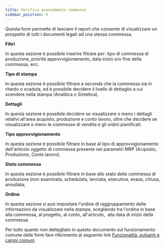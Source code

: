 ```yaml
---
title: Verifica avanzamento commesse
sidebar_position: 6
---
```


Questa form permette di lanciare il report che consente di visualizzare un prospetto di tutti i documenti legati ad una stessa commessa.

**Filtri**

In questa sezione è possibile inserire filtrare per: tipo di commessa di produzione, priorità approvvigionamento, data inizio e/o fine della commessa, ecc. 

**Tipo di stampa**

In questa sezione è possibile filtrare a seconda che la commessa sia in ritardo o scaduta, ed è possibile decidere il livello di dettaglio a cui scendere nella stampa (Analitica o Sintetica).

**Dettagli**

In questa sezione è possibile decidere se visualizzare o meno i dettagli relativi all'area acquisto, produzione e conto lavoro, oltre che decidere se visualizzare o meno le commesse di vendita e gli ordini pianificati. 

**Tipo approvvigionamento**

In questa sezione è possibile filtrare in base al tipo di approvvigionamento dell'articolo oggetto di commessa presente nei parametri MRP (Acquisto, Produzione, Conto lavoro).

**Stato commessa**

In questa sezione è possibile filtrare in base allo stato della commessa di produzione (non esaminata, schedulata, lanciata, esecutiva, evasa, chiusa, annullata;

**Ordine**

In questa sezione si può impostare l'ordine di raggruppamento delle informazioni da visualizzare nella stampa, scegliendo tra l'ordine in base alla commessa, al progetto, al conto, all'articolo,  alla data di inizio della commessa.

Per tutto quanto non dettagliato in questo documento sul funzionamento comune delle form fare riferimento al seguente link [Funzionalità, pulsanti e campi comuni](/docs/guide/common).